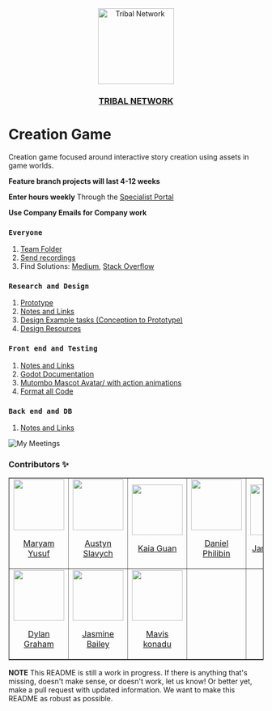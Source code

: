 <div align='center'>
  <a href='Link to view' target='_blank'>
  <img src='https://avatars.githubusercontent.com/u/63391280?v=4' alt='Tribal Network' width='150px' />
  <h3>TRIBAL NETWORK</h3>
  </a>
</div>


# Creation Game
Creation game focused around interactive story creation using assets in game worlds.

**Feature branch projects will last 4-12 weeks**

**Enter hours weekly**
Through the [Specialist Portal](https://sites.google.com/view/specialistportal/specialist-portal)

**Use Company Emails for Company work**


### `Everyone`
1. [Team Folder](https://drive.google.com/drive/folders/1E22UOlZRYXH13_kZ5hsR6zznvelWfVV8?usp=sharing)
2. [Send recordings](https://www.loom.com/?utm_term=loom_b&utm_campaign=US_GS_Brand_Phrase_Exact&utm_source=adwords&utm_medium=ppc&utm_content=&hsa_acc=4481576800&hsa_cam=15507659439&hsa_grp=134743398910&hsa_ad=567960631368&hsa_src=g&hsa_tgt=kwd-23006411&hsa_kw=loom&hsa_mt=b&hsa_net=adwords&hsa_ver=3&gclid=Cj0KCQjwxveXBhDDARIsAI0Q0x2Y3RIMytr8Fml4ZWaOTnMMSG6JggKhhceiSkQsxrTMiD7-E4HVNQoaAh2IEALw_wcB)
3. Find Solutions: [Medium](https://github.com/Tribalnetwork/Portfolio-Network), [Stack Overflow](https://stackoverflow.com/)


### `Research and Design`
1. [Prototype](https://www.figma.com/file/kvfo8Eon1JOlSO8Kui7l9e/Creation-Game%3A-Live-2.0?node-id=56%3A2)
2. [Notes and Links](https://drive.google.com/drive/folders/1tYQoi6_NQvnKW7vSjiKrByHtQhpVTcuY?usp=sharing)
3. [Design Example tasks (Conception to Prototype)](https://drive.google.com/drive/folders/10I2b-pMYGlP3bN_0dKU7BXKt7knwrp_4?usp=sharing)
4. [Design Resources](https://docs.google.com/document/d/1nYnTdHjuO2bejNhLG1hWU6wblm9Twq3h/edit?usp=sharing&ouid=115223206571185626008&rtpof=true&sd=true)


### `Front end and Testing`
1. [Notes and Links](https://drive.google.com/drive/folders/1tYQoi6_NQvnKW7vSjiKrByHtQhpVTcuY?usp=sharing)
2. [Godot Documentation](https://docs.godotengine.org/en/latest/)
3. [Mutombo Mascot Avatar/ with action animations](https://drive.google.com/drive/folders/1IPRQaSQmQHD7NUJNHGRkt__BaUS7Cyc3?usp=sharing)
4. [Format all Code](https://www.gdquest.com/tutorial/godot/gdscript/gdscript-formatter/)


### `Back end and DB`
1. [Notes and Links](https://drive.google.com/drive/folders/1sEy7-mp_mvEdSxJfbjTTBqGyQPeIHWf5?usp=sharing)


![My Meetings](https://github.com/TribaliiiGameDevelopment/CreationGame/blob/332411e80d3af030df61c89f5550b48b9f72de4d/My%20Meetings%20Infographic.png)


### Contributors ✨

<table border='1px'>
  <tr>
    <td>
      <a href="Github link" target="_blank">
        <img src='Github Avatar' alt='' width='100px'>
        <p align='center'>Maryam Yusuf</p>
      </a>
    </td>
    <td>
      <a href="Github link" target="_blank">
        <img src='Github Avatar' alt='' width='100px'>
        <p align='center'>Austyn Slavych</p>
      </a>
    </td>
    <td>
      <a href="Github link" target="_blank">
        <img src='Github Avatar' alt='' width='100px'>
        <p align='center'>Kaia Guan</p>
      </a>
    </td>
    <td>
      <a href="Github link" target="_blank">
        <img src='Github Avatar' alt='' width='100px'>
        <p align='center'>Daniel Philibin</p>
      </a>
    </td>
    <td>
      <a href="Github link" target="_blank">
        <img src='Github Avatar' alt='' width='100px'>
        <p align='center'>Janine Kong</p>
      </a>
    </td>
    <td>
      <a href="Github link" target="_blank">
        <img src='Github Avatar' alt='' width='100px'>
        <p align='center'>Brandon Cay</p>
      </a>
    </td>
    <td>
      <a href="Github link" target="_blank">
        <img src='Github Avatar' alt='' width='100px'>
        <p align='center'>Trung Lam</p>
      </a>
    </td>
    <td>
      <a href="Github link" target="_blank">
        <img src='Github Avatar' alt='' width='100px'>
        <p align='center'>Jihad Beydoun</p>
      </a>
    </td>
  </tr>
<!-- 2   -->
  <tr>
    <td>
      <a href="Github link" target="_blank">
        <img src='Github Avatar' alt='' width='100px'>
        <p align='center'>Dylan Graham</p>
      </a>
    </td>
   <td>
      <a href="Github link" target="_blank">
        <img src='Github Avatar' alt='' width='100px'>
        <p align='center'>Jasmine Bailey</p>
      </a>
    </td>
    <td>
     <a href="Github link" target="_blank">
        <img src='Github Avatar' alt='' width='100px'>
        <p align='center'>Mavis konadu</p>
      </a>
    </td>
    <td>
</table>



**NOTE** This README is still a work in progress. If there is anything that's missing, doesn't make sense, or doesn't work, let us know! Or better yet, make a pull request with updated information. We want to make this README as robust as possible.
